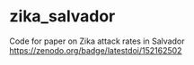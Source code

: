 # zika_salvador
Code for paper on Zika attack rates in Salvador
https://zenodo.org/badge/latestdoi/152162502
